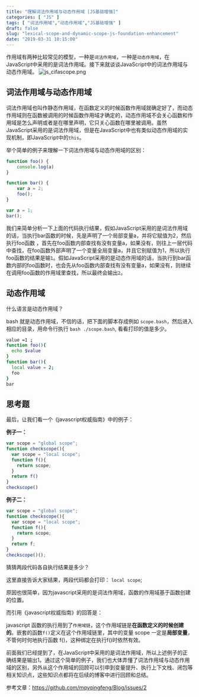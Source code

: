 ```yaml
---
title: "理解词法作用域与动态作用域 [JS基础增强]"
categories: [ "JS" ]
tags: [ "词法作用域","动态作用域","JS基础增强" ]
draft: false
slug: "lexical-scope-and-dynamic-scope-js-foundation-enhancement"
date: "2019-03-31 10:15:00"
---
```


作用域有两种比较常见的模型，一种是`词法作用域`，一种是`动态作用域`，在JavaScript中采用的是词法作用域。接下来就谈谈JavaScript中的词法作用域与动态作用域。
![js_cifascope.png][1]
## 词法作用域与动态作用域

词法作用域也叫作静态作用域，在函数定义的时候函数作用域就确定好了，而动态作用域则在函数被调用的时候函数作用域才确定的，动态作用域不会关心函数和作用域是怎么声明或者是在哪里声明，它只关心函数在哪里被调用。虽然JavaScript采用的是词法作用域，但是在JavaScript中也有类似动态作用域的实现机制，即JavaScript中的`this`。


<!--more-->


举个简单的例子来理解一下词法作用域与动态作用域的区别：

```javascript
function foo() {
    console.log(a)
}

function bar() {
    var a = 2;
    foo();
}

var a = 1;
bar();

```
我们来简单分析一下上面的代码执行结果，假如JavaScript采用的是词法作用域的话，当执行bar函数的时候，先是声明了一个局部变量a，并将它赋值为2，然后执行foo函数 ，首先在foo函数内部查找有没有变量a，如果没有，则往上一层代码中查找，在foo函数外部声明了一个变量全局变量a，并且它别赋值为1，所以执行foo函数的结果是输`1`。假如JavaScript采用的是动态作用域的话，当执行到bar函数内部的foo函数时，也会先从foo函数内部查找有没有变量a，如果没有，则继续在调用foo函数的作用域里查找，所以最终会输出`2`。

## 动态作用域

什么语言是动态作用域？

bash 就是动态作用域，不信的话，把下面的脚本存成例如 `scope.bash`，然后进入相应的目录，用命令行执行 `bash ./scope.bash`, 看看打印的值是多少。
```bash
value =1 ;
function foo(){
  echo $value
}
function bar(){
  local value = 2;
  foo
}
bar
```
## 思考题
最后，让我们看一个《javascript权威指南》中的例子：

**例子一：**
```javascript
var scope = "global scope";
function checkscope(){
  var scope = "local scope";
  function f(){
    return scope;
  }
  return f()
}
checkscope()
```

**例子二：**
```javascript
var scope = "global scope";
function checkscope(){
  var scope = "local scope";
  function f(){
    return scope;
  }
  return f;
}
checkscope()();
```
猜猜两段代码各自执行结果是多少？

这里直接告诉大家结果，两段代码都会打印： `local scope`;

原因也很简单，因为javascript采用的是词法作用域，函数的作用域基于函数创建的位置。

而引用《javascript权威指南》的回答是：

javascript 函数的执行用到了`作用域链`，这个作用域链是**在函数定义的时候创建的**。嵌套的函数`f()`定义在这个作用域链里，其中的变量 scope 一定是**局部变量**，不管何时何地执行函数 f()，这种绑定在执行f()时依然有效。

前面我们已经提到了，在JavaScript中采用的是词法作用域，所以上述例子的正确结果是输出1。通过这个简单的例子，我们也大体弄懂了词法作用域与动态作用域的区别，另外从这个作用域的回顾可以引申到变量提升、执行上下文栈、闭包等相关知识点，这些知识点都将在后续的博客中进行回顾和总结。

参考文章：https://github.com/mqyqingfeng/Blog/issues/2


  [1]: https://imgs.gnux.cn/usr/uploads/2019/03/79536372.png